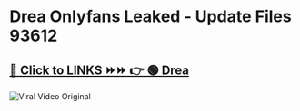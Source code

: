 
 # Drea Onlyfans Leaked - Update Files 93612

## <h2><a href="https://clipsfans.com/Drea&ref=git">🔗 Click to LINKS ⏩⏩ 👉 🟢 Drea </a></h2>

<a href="https://clipsfans.com/Drea&ref=git" rel="nofollow" data-target="animated-image.originalLink"><img src="https://i.ibb.co.com/xMMVF88/686577567.gif" alt="Viral Video Original" style="max-width: 100%; display: inline-block;" data-target="animated-image.originalImage"></a>

